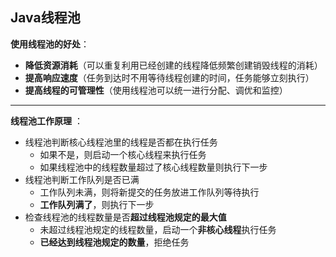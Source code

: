 ## Java线程池

**使用线程池的好处**：

+ **降低资源消耗**（可以重复利用已经创建的线程降低频繁创建销毁线程的消耗）
+ **提高响应速度**（任务到达时不用等待线程创建的时间，任务能够立刻执行）
+ **提高线程的可管理性**（使用线程池可以统一进行分配、调优和监控）

----

**线程池工作原理** ：

+ 线程池判断核心线程池里的线程是否都在执行任务
  + 如果不是，则启动一个核心线程来执行任务
  + 如果线程池中的线程数量超过了核心线程数量则执行下一步
+ 线程池判断工作队列是否已满
  + 工作队列未满，则将新提交的任务放进工作队列等待执行
  + **工作队列满了**，则执行下一步
+ 检查线程池的线程数量是否**超过线程池规定的最大值**
  + 未超过线程池规定的线程数量，启动一个**非核心线程**执行任务
  + **已经达到线程池规定的数量**，拒绝任务